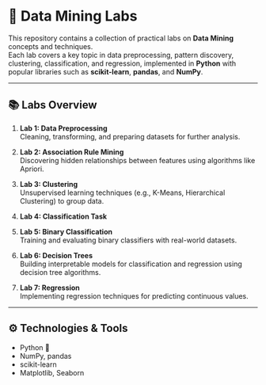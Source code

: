 # 🧩 Data Mining Labs

This repository contains a collection of practical labs on **Data Mining** concepts and techniques.  
Each lab covers a key topic in data preprocessing, pattern discovery, clustering, classification, and regression, implemented in **Python** with popular libraries such as **scikit-learn**, **pandas**, and **NumPy**.  

---

## 📚 Labs Overview

1. **Lab 1: Data Preprocessing**  
   Cleaning, transforming, and preparing datasets for further analysis.  

2. **Lab 2: Association Rule Mining**  
   Discovering hidden relationships between features using algorithms like Apriori.  

3. **Lab 3: Clustering**  
   Unsupervised learning techniques (e.g., K-Means, Hierarchical Clustering) to group data.  

4. **Lab 4: Classification Task**
   
6. **Lab 5: Binary Classification**  
   Training and evaluating binary classifiers with real-world datasets.  

7. **Lab 6: Decision Trees**  
   Building interpretable models for classification and regression using decision tree algorithms.  

8. **Lab 7: Regression**  
   Implementing regression techniques for predicting continuous values.  

---

## ⚙️ Technologies & Tools
- Python 🐍  
- NumPy, pandas  
- scikit-learn  
- Matplotlib, Seaborn  
